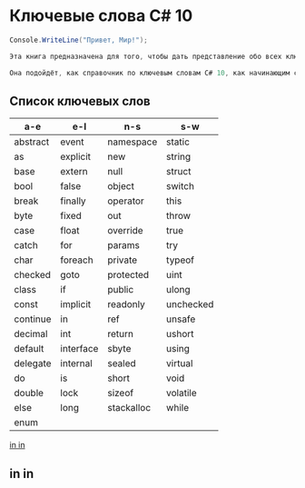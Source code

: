 # Ключевые слова C# 10


```cs Приветствие
Console.WriteLine("Привет, Мир!");
```
```cs Описание
Эта книга предназначена для того, чтобы дать представление обо всех ключевых словах C# 10
```
```cs Для кого предназначена эта книга
Она подойдёт, как справочник по ключевым словам C# 10, как начинающим специалистам, так и опытным для повторения
```

## Список ключевых слов
| a-e | e-l | n-s | s-w |
| --- | --- | --- | --- |
| abstract | event | namespace | static |
| as | explicit | new | string |
| base | extern | null | struct |
| bool | false | object | switch |
| break | finally | operator | this |
| byte | fixed | out | throw |
| case | float | override | true |
| catch | for | params | try |
| char | foreach | private | typeof |
| checked | goto | protected | uint |
| class | if | public | ulong |
| const | implicit | readonly | unchecked |
| continue | in | ref | unsafe |
| decimal | int | return | ushort |
| default | interface | sbyte | using |
| delegate | internal | sealed | virtual |
| do | is | short | void  |
| double | lock | sizeof | volatile |
| else | long | stackalloc | while |
| enum |  |  |  | 























[in in](https://github.com/DmitriySidyakin/CSharp-Tutorials/blob/csharp-keywords-06-2022/csharp-tutorials/ru-ru/csharp-10-keywords/README.md#in-in)

## in in

